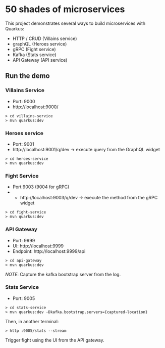 # 50 shades of microservices

This project demonstrates several ways to build microservices with Quarkus:

* HTTP / CRUD (Villains service)
* graphQL (Heroes service)
* gRPC (Fight service)
* Kafka (Stats service)
* API Gateway (API service)

## Run the demo

### Villains Service

* Port: 9000
* http://localhost:9000/

```shell
> cd villains-service
> mvn quarkus:dev
```


### Heroes service

* Port: 9001
* http://localhost:9001/q/dev -> execute query from the GraphQL widget

```shell
> cd heroes-service
> mvn quarkus:dev
```

### Fight Service

* Port 9003 (9004 for gRPC)
* * http://localhost:9003/q/dev -> execute the method from the gRPC widget

```shell
> cd fight-service
> mvn quarkus:dev
```


### API Gateway

* Port: 9999
* UI: http://localhost:9999
* Endpoint: http://localhost:9999/api

```shell
> cd api-gateway
> mvn quarkus:dev
```

_NOTE_: Capture the kafka bootstrap server from the log.

### Stats Service

* Port: 9005

```shell
> cd stats-service
> mvn quarkus:dev -Dkafka.bootstrap.servers={captured-location}
```

Then, in another terminal:

```shell
> http :9005/stats --stream
```

Trigger fight using the UI from the API gateway.